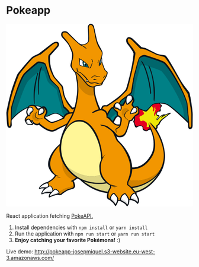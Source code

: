 # Pokeapp

![enter image description here](https://raw.githubusercontent.com/PokeAPI/sprites/master/sprites/pokemon/other/dream-world/6.svg)

React application fetching [PokeAPI.](https://pokeapi.co/)

1.  Install dependencies with `npm install` or `yarn install`
2.  Run the application with `npm run start` or `yarn run start`
3.  **Enjoy catching your favorite Pokémons!** :)

Live demo: http://pokeapp-josepmiquel.s3-website.eu-west-3.amazonaws.com/
